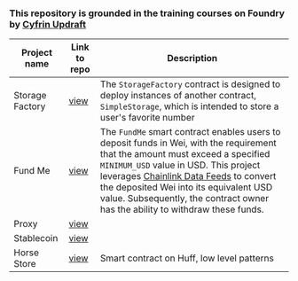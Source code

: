### This repository is grounded in the training courses on Foundry by [Cyfrin Updraft](https://updraft.cyfrin.io/)

| Project name | Link to repo | Description |
|--------------|--------------|-------------|
| Storage Factory| [view](https://github.com/AsyaMaior/foundry-storage-factory) | The `StorageFactory` contract is designed to deploy instances of another contract, `SimpleStorage`, which is intended to store a user's favorite number |
| Fund Me | [view](https://github.com/AsyaMaior/foundry-fund-me-f23) | The `FundMe` smart contract enables users to deposit funds in Wei, with the requirement that the amount must exceed a specified `MINIMUM_USD` value in USD. This project leverages [Chainlink Data Feeds](https://data.chain.link/) to convert the deposited Wei into its equivalent USD value. Subsequently, the contract owner has the ability to withdraw these funds. |
| Proxy | [view](https://github.com/AsyaMaior/foundry_proxy_f23) |      |
| Stablecoin | [view](https://github.com/AsyaMaior/foundry_stablecoin_f23) |    |
| Horse Store | [view](https://github.com/AsyaMaior/1-horse-store-CU) | Smart contract on Huff, low level patterns | 